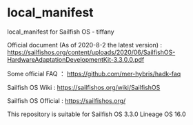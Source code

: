 # local_manifest
local_manifest for Sailfish OS - tiffany

Official document (As of 2020-8-2 the latest version) : https://sailfishos.org/content/uploads/2020/06/SailfishOS-HardwareAdaptationDevelopmentKit-3.3.0.0.pdf

Some official FAQ ： https://github.com/mer-hybris/hadk-faq

Sailfish OS Wiki : https://sailfishos.org/wiki/SailfishOS

Sailfish OS Official : https://sailfishos.org/

This repository is suitable for Sailfish OS 3.3.0 Lineage OS 16.0
